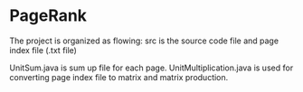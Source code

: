 # PageRank
The project is organized as flowing:
src is the source code file and page index file (.txt file)


UnitSum.java is sum up file for each page.
UnitMultiplication.java is used for converting page index file to matrix and matrix production.
